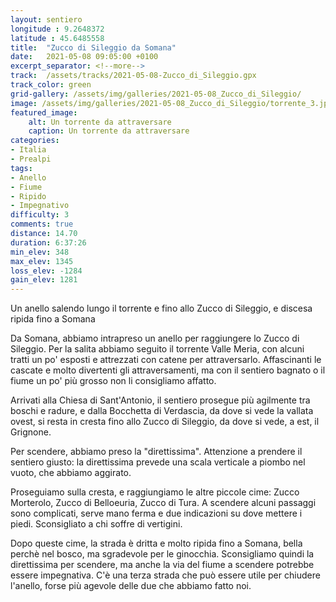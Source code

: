 ```yaml
---
layout: sentiero
longitude : 9.2648372
latitude : 45.6485558
title:  "Zucco di Sileggio da Somana"
date:   2021-05-08 09:05:00 +0100
excerpt_separator: <!--more-->
track:  /assets/tracks/2021-05-08-Zucco_di_Sileggio.gpx
track_color: green
grid-gallery: /assets/img/galleries/2021-05-08_Zucco_di_Sileggio/
image: /assets/img/galleries/2021-05-08_Zucco_di_Sileggio/torrente_3.jpg
featured_image:
    alt: Un torrente da attraversare
    caption: Un torrente da attraversare
categories:
- Italia
- Prealpi
tags:
- Anello
- Fiume
- Ripido
- Impegnativo
difficulty: 3
comments: true
distance: 14.70 
duration: 6:37:26
min_elev: 348
max_elev: 1345
loss_elev: -1284
gain_elev: 1281
---
```


Un anello salendo lungo il torrente e fino allo Zucco di Sileggio, e discesa ripida fino a Somana 
<!--more-->

Da Somana, abbiamo intrapreso un anello per raggiungere lo Zucco di Sileggio. Per la salita abbiamo seguito il torrente Valle Meria, con alcuni tratti un po' esposti e attrezzati con catene per attraversarlo. 
Affascinanti le cascate e molto divertenti gli attraversamenti, ma con il sentiero bagnato o il fiume un po' più grosso non li consigliamo affatto.

Arrivati alla Chiesa di Sant'Antonio, il sentiero prosegue più agilmente tra boschi e radure, e dalla Bocchetta di Verdascia, da dove si vede la vallata ovest, si resta in cresta fino allo Zucco di Sileggio, da dove si vede, a est, il Grignone.

Per scendere, abbiamo preso la "direttissima". Attenzione a prendere il sentiero giusto: la direttissima prevede una scala verticale a piombo nel vuoto, che abbiamo aggirato.

Proseguiamo sulla cresta, e raggiungiamo le altre piccole cime: Zucco Morterolo, Zucco di Belloeuria, Zucco di Tura. A scendere alcuni passaggi sono complicati, serve mano ferma e due indicazioni su dove mettere i piedi. 
Sconsigliato a chi soffre di vertigini. 

Dopo queste cime, la strada è dritta e molto ripida fino a Somana, bella perchè nel bosco, ma sgradevole per le ginocchia. 
Sconsigliamo quindi la direttissima per scendere, ma anche la via del fiume a scendere potrebbe essere impegnativa. C'è una terza strada che può essere utile per chiudere l'anello, forse più agevole delle due che abbiamo fatto noi.
